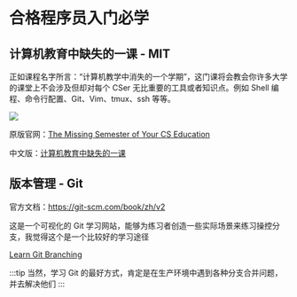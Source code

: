 # 合格程序员入门必学

## 计算机教育中缺失的一课 - MIT

正如课程名字所言：“计算机教学中消失的一个学期”，这门课将会教会你许多大学的课堂上不会涉及但却对每个 CSer 无比重要的工具或者知识点。例如 Shell 编程、命令行配置、Git、Vim、tmux、ssh 等等。

![](https://cjpark-1304138896.cos.ap-guangzhou.myqcloud.com/note-img/202311270928444.png)

原版官网：[The Missing Semester of Your CS Education](https://missing.csail.mit.edu)

中文版：[计算机教育中缺失的一课](https://missing-semester-cn.github.io)

## 版本管理 - Git

官方文档：https://git-scm.com/book/zh/v2

这是一个可视化的 Git 学习网站，能够为练习者创造一些实际场景来练习操控分支，我觉得这个是一个比较好的学习途径

[Learn Git Branching](https://learngitbranching.js.org/?locale=zh_CN)

:::tip
当然，学习 Git 的最好方式，肯定是在生产环境中遇到各种分支合并问题，并去解决他们
:::